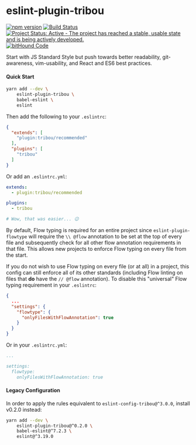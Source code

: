 # eslint-plugin-tribou

[![npm version](https://badge.fury.io/js/eslint-plugin-tribou.svg)](https://badge.fury.io/js/eslint-plugin-tribou)
[![Build Status](https://travis-ci.org/tribou/eslint-plugin-tribou.svg?branch=master)](https://travis-ci.org/tribou/eslint-plugin-tribou)
[![Project Status: Active - The project has reached a stable, usable state and is being actively developed.](http://www.repostatus.org/badges/latest/active.svg)](http://www.repostatus.org/#active)
[![bitHound Code](https://www.bithound.io/github/tribou/eslint-plugin-tribou/badges/code.svg)](https://www.bithound.io/github/tribou/eslint-plugin-tribou)

Start with JS Standard Style but push towards better readability,
git-awareness, vim-usability, and React and ES6 best practices.

#### Quick Start

```bash
yarn add --dev \
    eslint-plugin-tribou \
    babel-eslint \
    eslint
```

Then add the following to your `.eslintrc`:

```json
{
  "extends": [
    "plugin:tribou/recommended"
  ],
  "plugins": [
    "tribou"
  ]
}
```

Or add an `.eslintrc.yml`:

```yml
extends:
  - plugin:tribou/recommended

plugins:
  - tribou

# Wow, that was easier... 😉
```

By default, Flow typing is required for an entire project since
`eslint-plugin-flowtype` will require the `\\ @flow` annotation to be set at
the top of every file and subsequently check for all other flow annotation
requirements in that file. This allows new projects to enforce Flow typing on
every file from the start.

If you do not wish to use Flow typing on every file (or at all) in a project,
this config can still enforce all of its other standards (including Flow
linting on files that **do** have the `// @flow` annotation). To disable this
"universal" Flow typing requirement in your `.eslintrc`:

```json
{
  ...
  "settings": {
    "flowtype": {
      "onlyFilesWithFlowAnnotation": true
    }
  }
}
```

Or in your `.eslintrc.yml`:

```yml
...

settings:
  flowtype:
    onlyFilesWithFlowAnnotation: true
```

#### Legacy Configuration

In order to apply the rules equivalent to `eslint-config-tribou@^3.0.0`, install v0.2.0 instead:

```bash
yarn add --dev \
    eslint-plugin-tribou@^0.2.0 \
    babel-eslint@^7.2.3 \
    eslint@^3.19.0
```
